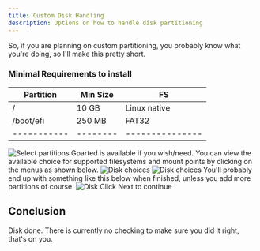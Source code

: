```yaml
---
title: Custom Disk Handling
description: Options on how to handle disk partitioning
---
```


So, if you are planning on custom partitioning, you probably know what you're doing, so I'll make this pretty short.

### Minimal Requirements to install

| Partition |Min Size|      FS       |
|-----------|--------|---------------|
| /         |  10 GB | Linux native  |
| /boot/efi | 250 MB |    FAT32      |
|-----------|--------|---------------|

![Select partitions](/assets/images/man1-1.png)
Gparted is available if you wish/need.
You can view the available choice for supported filesystems and mount points by clicking on the menus as shown below.
![Disk choices](/assets/images/man2-1.png)
![Disk choices](/assets/images/man3-1.png)
You'll probably end up with something like this below when finished, unless you add more partitions of course.
![Disk](/assets/images/man4-1.png)
Click Next to continue
## Conclusion

Disk done.  There is currently no checking to make sure you did it right, that's on you.
